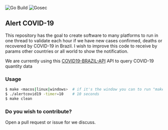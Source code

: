 ![Go Build](https://github.com/renanbastos93/alertcovid19/workflows/Go%20Build/badge.svg)
![Gosec](https://github.com/renanbastos93/alertcovid19/workflows/Gosec/badge.svg)

## Alert COVID-19
This repository has the goal to create software to many platforms to run in one thread to validate each hour if we have new cases confirmed, deaths or recovered by COVID-19 in Brazil. I wish to improve this code to receive by params other countries or all world to show the notification.

We are currently using this [COVID19-BRAZIL-API](https://covid19-brazil-api-docs.now.sh/) API to query COVID-19 quantity data


### Usage
```bash
$ make <macos|linux|windows>  # if it's the window you can to run "make zip"
$ ./alertcovid19 -timer=10    # 10 seconds
$ make clean
```


### Do you wish to contribute?
Open a pull request or issue for we discuss.
